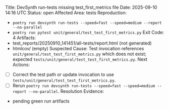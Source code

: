 Title: DevSynth run-tests missing test_first_metrics file
Date: 2025-09-10 14:16 UTC
Status: open
Affected Area: tests
Reproduction:
  - `poetry run devsynth run-tests --speed=fast --speed=medium --report --no-parallel`
  - `poetry run pytest unit/general/test_test_first_metrics.py`
Exit Code: 4
Artifacts:
  - test_reports/20250910_141451/all-tests/report.html (not generated)
  - htmlcov/ (empty)
Suspected Cause: Test invocation references `unit/general/test_test_first_metrics.py` which does not exist; expected `tests/unit/general/test_test_first_metrics.py`.
Next Actions:
  - [ ] Correct the test path or update invocation to use `tests/unit/general/test_test_first_metrics.py`.
  - [ ] Rerun `poetry run devsynth run-tests --speed=fast --speed=medium --report --no-parallel`.
Resolution Evidence:
  - pending green run artifacts

